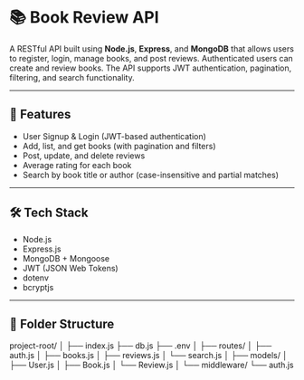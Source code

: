 # 📚 Book Review API

A RESTful API built using **Node.js**, **Express**, and **MongoDB** that allows users to register, login, manage books, and post reviews. Authenticated users can create and review books. The API supports JWT authentication, pagination, filtering, and search functionality.

---

## 🚀 Features

- User Signup & Login (JWT-based authentication)
- Add, list, and get books (with pagination and filters)
- Post, update, and delete reviews
- Average rating for each book
- Search by book title or author (case-insensitive and partial matches)

---

## 🛠️ Tech Stack

- Node.js
- Express.js
- MongoDB + Mongoose
- JWT (JSON Web Tokens)
- dotenv
- bcryptjs

---

## 📁 Folder Structure

project-root/
│
├── index.js
├── db.js
├── .env
│
├── routes/
│ ├── auth.js
│ ├── books.js
│ ├── reviews.js
│ └── search.js
│
├── models/
│ ├── User.js
│ ├── Book.js
│ └── Review.js
│
└── middleware/
└── auth.js

